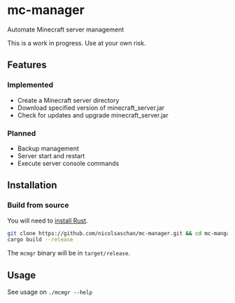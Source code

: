 # mc-manager
Automate Minecraft server management

This is a work in progress. Use at your own risk.

## Features
### Implemented
- Create a Minecraft server directory
- Download specified version of minecraft_server.jar
- Check for updates and upgrade minecraft_server.jar 
### Planned
- Backup management
- Server start and restart
- Execute server console commands

## Installation
### Build from source
You will need to [install Rust](https://www.rust-lang.org/en-US/install.html).

```bash
git clone https://github.com/nicolsaschan/mc-manager.git && cd mc-mangaer
cargo build --release
```
The `mcmgr` binary will be in `target/release`.

## Usage
See usage on `./mcmgr --help`

